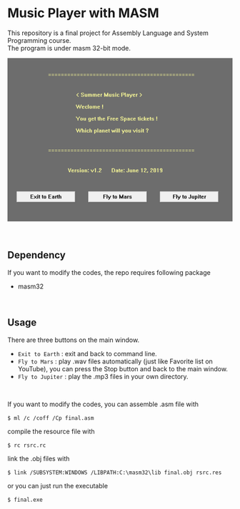 # Music Player with MASM

This repository is a final project for Assembly Language and System Programming course. <br>The program is under masm 32-bit mode. 

![](https://raw.githubusercontent.com/chuang76/image/master/asm3.PNG)

<br>

## Dependency 

If you want to modify the codes, the repo requires following package

- masm32

<br>

## Usage 

There are three buttons on the main window.

- `Exit to Earth` : exit and back to command line.
- `Fly to Mars` : play .wav files automatically (just like Favorite list on YouTube), you can press the Stop button and back to the main window.
- `Fly to Jupiter` : play the .mp3 files in your own directory.

<br>

If you want to modify the codes, you can assemble .asm file with 

```
$ ml /c /coff /Cp final.asm
```

compile the resource file with

```
$ rc rsrc.rc
```

link the .obj files with 

```
$ link /SUBSYSTEM:WINDOWS /LIBPATH:C:\masm32\lib final.obj rsrc.res
```

or you can just run the executable

```
$ final.exe
```
